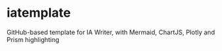 # iatemplate
GitHub-based template for IA Writer, with Mermaid, ChartJS, Plotly and Prism highlighting
